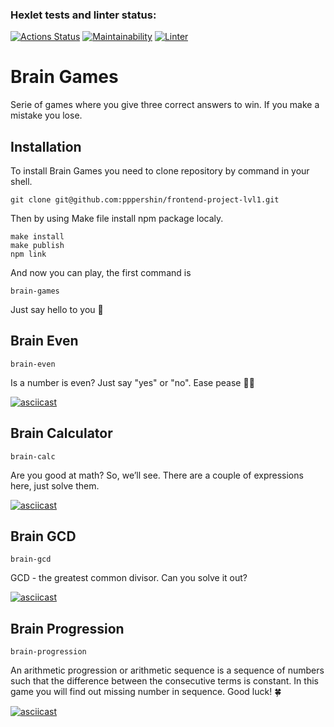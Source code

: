 ### Hexlet tests and linter status:
[![Actions Status](https://github.com/pppershin/frontend-project-lvl1/workflows/hexlet-check/badge.svg)](https://github.com/pppershin/frontend-project-lvl1/actions)
[![Maintainability](https://api.codeclimate.com/v1/badges/808a640a88bf26dfb1ef/maintainability)](https://codeclimate.com/github/pppershin/frontend-project-lvl1/maintainability)
[![Linter](https://github.com/pppershin/frontend-project-lvl1/actions/workflows/nodejs.yml/badge.svg?event=push)](https://github.com/pppershin/frontend-project-lvl1/actions)

# Brain Games

Serie of games where you give three correct answers to win. If you make a mistake you lose.

## Installation

To install Brain Games you need to clone repository by command in your shell.

	git clone git@github.com:pppershin/frontend-project-lvl1.git

Then by using Make file install npm package localy.

	make install
	make publish
	npm link

And now you can play, the first command is

	brain-games

Just say hello to you :wave:

## Brain Even

	brain-even

Is a number is even? Just say "yes" or "no". Ease pease :lemon::sweat_drops:

[![asciicast](https://asciinema.org/a/490263.svg)](https://asciinema.org/a/490263)

## Brain Calculator

	brain-calc

Are you good at math? So, we’ll see. There are a couple of expressions here, just solve them.

[![asciicast](https://asciinema.org/a/490448.svg)](https://asciinema.org/a/490448)

## Brain GCD

	brain-gcd

GCD - the greatest common divisor. Can you solve it out?

[![asciicast](https://asciinema.org/a/490988.svg)](https://asciinema.org/a/490988)

## Brain Progression

	brain-progression

An arithmetic progression or arithmetic sequence is a sequence of numbers such that the difference between the consecutive terms is constant. In this game you will find out missing number in sequence. Good luck! :four_leaf_clover:

[![asciicast](https://asciinema.org/a/491056.svg)](https://asciinema.org/a/491056)

